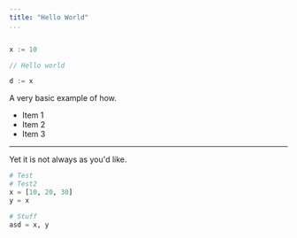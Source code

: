 ```yaml
---
title: "Hello World"
...
```


```go

x := 10

// Hello world

d := x
```

A very basic example of how.

- Item 1
- Item 2
- Item 3


---

Yet it is not always as you'd like.

```python
# Test
# Test2
x = [10, 20, 30]
y = x

# Stuff
asd = x, y
```
